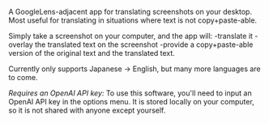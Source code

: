 A GoogleLens-adjacent app for translating screenshots on your desktop. Most useful for translating in situations where text is not copy+paste-able.

Simply take a screenshot on your computer, and the app will:
 -translate it 
 -overlay the translated text on the screenshot 
 -provide a copy+paste-able version of the original text and the translated text.

Currently only supports Japanese -> English, but many more languages are to come.

*Requires an OpenAI API key:* To use this software, you'll need to input an OpenAI API key in the options menu. It is stored locally on your computer, so it is not shared with anyone except yourself.
